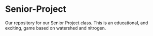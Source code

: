 # Senior-Project
Our repository for our Senior Project class. This is an educational, and exciting, game based on watershed and nitrogen.

